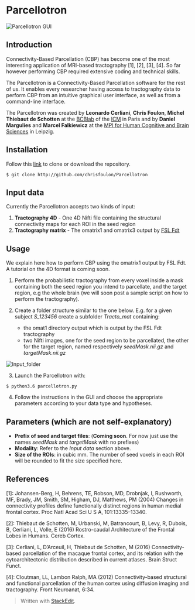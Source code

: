 # Parcellotron
![Parcellotron GUI](https://dl.dropboxusercontent.com/u/13850642/PARCELLOTRON.gif)

Introduction
------------
Connectivity-Based Parcellation (CBP) has become one of the most interesting application of MRI-based tractography [1], [2], [3], [4]. So far however performing CBP required extensive coding and technical skills.

The Parcellotron is a Connectivity-Based Parcellation software for the rest of us. It enables every researcher having access to tractography data to perform CBP from an intuitive graphical user interface, as well as from a command-line interface.

The Parcellotron was created by **Leonardo Cerliani**, **Chris Foulon**, **Michel Thiebaut de Schotten** at the [BCBlab](http://bcblab.com/) of the [ICM](icm-institute.org/en/) in Paris and by **Daniel Margulies** and **Marcel Falkiewicz** at the [MPI for Human Cognitive and Brain Sciences](https://www.cbs.mpg.de/independent-research-groups/neuroanatomy-and-connectivity) in Leipzig.

Installation
------------
Follow this [link](http://github.com/chrisfoulon/Parcellotron) to clone or download the repository.
```
$ git clone http://github.com/chrisfoulon/Parcellotron
```

Input data
--------------
Currently the Parcellotron accepts two kinds of input:

1. **Tractography 4D** - One 4D Nifti file containing the structural connectivity maps for each ROI in the seed region
2. **Tractography matrix** - The omatrix1 and omatrix3 output by [FSL Fdt](https://fsl.fmrib.ox.ac.uk/fsl/fslwiki/FDT/UserGuide)  


Usage
-----
We explain here how to perform CBP using the omatrix1 output by FSL Fdt. A tutorial on the 4D format is coming soon.

1. Perform the probabilistic tractography from every voxel inside a mask containing both the seed region you intend to parcellate, and the target region, e.g the whole brain (we will soon post a sample script on how to perform the tractography).
 
2. Create a folder structure similar to the one below. E.g. for a given subject *S_123456* create a subfolder *Tracto_mat* containing:
	* the omat1 directory output which is output by the FSL Fdt tractography
	* two Nifti images, one for the seed region to be parcellated, the other for the target region, named respectively  *seedMask.nii.gz* and *targetMask.nii.gz* 
	
![Input_folder](https://dl.dropboxusercontent.com/u/13850642/folder_structure.png)


3.  Launch the Parcellotron with:
```
$ python3.6 parcellotron.py
```

4. Follow the instructions in the GUI and choose the appropriate parameters according to your data type and hypotheses. 

Parameters (which are not self-explanatory)
----------------
* **Prefix of seed and target files**: (**Coming soon**. For now just use the names *seedMask* and *targetMask* with no prefixes)
* **Modality**: Refer to the *Input data* section above.
*  **Size of the ROIs**: in cubic mm. The number of seed voxels in each ROI will be rounded to fit the size specified here.



References
---------------
[1]: Johansen-Berg, H, Behrens, TE, Robson, MD, Drobnjak, I, Rushworth, MF, Brady, JM, Smith, SM, Higham, DJ, Matthews, PM (2004) Changes in connectivity profiles define functionally distinct regions in human medial frontal cortex. Proc Natl Acad Sci U S A, 101:13335–13340.

[2]: Thiebaut de Schotten, M, Urbanski, M, Batrancourt, B, Levy, R, Dubois, B, Cerliani, L, Volle, E (2016) Rostro-caudal Architecture of the Frontal Lobes in Humans. Cereb Cortex.

[3]: Cerliani, L, D’Arceuil, H, Thiebaut de Schotten, M (2016) Connectivity-based parcellation of the macaque frontal cortex, and its relation with the cytoarchitectonic distribution described in current atlases. Brain Struct Funct.

[4]: Cloutman, LL, Lambon Ralph, MA (2012) Connectivity-based structural and functional parcellation of the human cortex using diffusion imaging and tractography. Front Neuroanat, 6:34.


> Written with [StackEdit](https://stackedit.io/).
